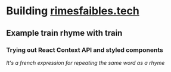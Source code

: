 # Building [rimesfaibles.tech](http://rimesfaibles.tech)
## Example train rhyme with train
### Trying out React Context API and styled components

_It's a french expression for repeating the same word as a rhyme_

